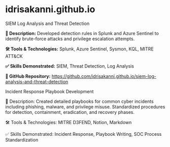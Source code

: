 # idrisakanni.github.io

  SIEM Log Analysis and Threat Detection

**📝 Description:** Developed detection rules in Splunk and Azure Sentinel to identify brute-force attacks and privilege escalation attempts.

**🛠 Tools & Technologies:** Splunk, Azure Sentinel, Sysmon, KQL, MITRE ATT&CK

**✅ Skills Demonstrated:** SIEM, Threat Detection, Log Analysis

**📎 GitHub Repository:** https://github.com/idrisakanni.github.io/siem-log-analysis-and-threat-detection







  Incident Response Playbook Development

📝 Description: Created detailed playbooks for common cyber incidents including phishing, malware, and privilege misuse. Standardized procedures for detection, containment, eradication, and recovery phases.

🛠 Tools & Technologies: MITRE D3FEND, Notion, Markdown

✅ Skills Demonstrated: Incident Response, Playbook Writing, SOC Process Standardization
